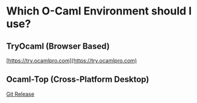# Which O-Caml Environment should I use?

## TryOcaml (Browser Based)
[https://try.ocamlpro.com](https://try.ocamlpro.com)

## Ocaml-Top (Cross-Platform Desktop)
[Git Release](https://github.com/OCamlPro/ocaml-top/releases)
